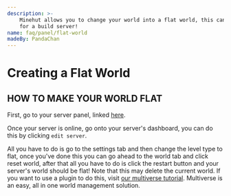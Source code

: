 ```yaml
---
description: >-
    Minehut allows you to change your world into a flat world, this can be useful
    for a build server!
name: faq/panel/flat-world
madeBy: PandaChan
---
```


# Creating a Flat World

## HOW TO MAKE YOUR WORLD FLAT

First, go to your server panel, linked [here](https://minehut.com/dashboard).

Once your server is online, go onto your server's dashboard, you can do this by clicking `edit server`.

All you have to do is go to the settings tab and then change the level type to flat, once you've done this you can go ahead to the world tab and click reset world, after that all you have to do is click the restart button and your server's world should be flat! Note that this may delete the current world. If you want to use a plugin to do this, visit [our multiverse tutorial](plugins/popular/multiverse). Multiverse is an easy, all in one world management solution.
